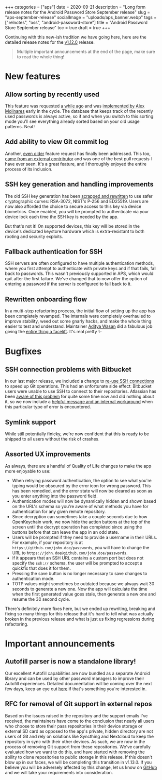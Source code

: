 +++
categories = ["aps"]
date = 2020-09-21
description = "Long form release notes for the Android Password Store September release"
slug = "aps-september-release"
socialImage = "uploads/aps_banner.webp"
tags = ["relnotes", "oss", "android-password-store"]
title = "Android Password Store September release"
toc = true
draft = true
+++

Continuing with this new-ish tradition we have going here, here are the detailed release notes for the [v1.12.0](https://github.com/Android-Password-Store/android-password-store/releases/tag/v1.12.0) release.

> Multiple important announcements at the end of the page, make sure to read the whole thing!

# New features

## Allow sorting by recently used

This feature was requested [a while ago](https://msfjarvis.dev/aps/issue/535) and was [implemented by Alex Molinares](https://msfjarvis.dev/aps/pr/1031) early in the cycle. The database that keeps track of the recently used passwords is always active, so if and when you switch to this sorting mode you'll see everything already sorted based on your old usage patterns. Neat!

## Add ability to view Git commit log

Another, [even older](https://msfjarvis.dev/aps/issue/284) feature request has finally been addressed. This too, [came from an external contributor](https://msfjarvis.dev/aps/pr/1056) and was one of the best pull requests I have ever seen. It's a great feature, and I thoroughly enjoyed the entire process of its inclusion.

## SSH key generation and handling improvements

The old SSH key generation has been [scrapped and rewritten](https://msfjarvis.dev/aps/pr/1070) to use safer cryptographic curves: RSA-3072, NIST's P-256 and ED25519. Users are now also afforded the choice to secure access to this key via device biometrics. Once enabled, you will be prompted to authenticate via your device lock each time the SSH key is needed by the app.

But that's not it! On supported devices, this key will be stored in the device's dedicated keystore hardware which is extra-resistant to both rooting and security exploits.

## Fallback authentication for SSH

SSH servers are often configured to have multiple authentication methods, where you first attempt to authenticate with private keys and if that fails, fall back to passwords. This wasn't previously supported in APS, which would quit after the first failure. We've changed that to now offer the option of entering a password if the server is configured to fall back to it.

## Rewritten onboarding flow

In a multi-step refactoring process, the initial flow of setting up the app has been completely revamped. The internals were completely overhauled to improve stability, weed out some gnarly hacks, and make the whole thing easier to test and understand. Maintainer [Aditya Wasan](https://github.com/Skrilltrax) did a fabulous job giving the [entire thing a facelift](https://msfjarvis.dev/aps/pr/1099). It's real pretty ✨

# Bugfixes

## SSH connection problems with Bitbucket

In our last major release, we included a change to [re-use SSH connections](https://msfjarvis.dev/aps/pr/1012) to speed up Git operations. This had an unfortunate side effect: Bitbucket users were unable to use SSH to connect to their repositories. Atlassian has been [aware of this problem](https://community.atlassian.com/t5/Bitbucket-questions/Can-t-repo-sync-anymore/qaq-p/354231) for quite some time now and did nothing about it, so we now include a [helpful message and an internal workaround](https://msfjarvis.dev/aps/pr/1093) when this particular type of error is encountered.

## Symlink support

While still potentially finicky, we're now confident that this is ready to be shipped to all users without the risk of crashes.

## Assorted UX improvements

As always, there are a handful of Quality of Life changes to make the app more enjoyable to use:

-   When retrying password authentication, the option to see what you're typing would be obscured by the error icon for wrong password. This has been remedied, and the error state will now be cleared as soon as you enter anything into the password field.
-   Authentication modes will now be dynamically hidden and shown based on the URL's schema so you're aware of what methods you have for authentication for any given remote repository.
-   Since decryption can sometimes take a couple seconds due to how OpenKeychain work, we now hide the action buttons at the top of the screen until the decrypt operation has completed since using the buttons before that can leave the app in an odd state.
-   Users will be prompted if they need to provide a username in their URLs. For example, if your repository is at `https://github.com/john.doe/passwords`, you will have to change the URL to `https://john.doe@github.com/john.doe/passwords`.
-   If it appears that an SSH URL contains a custom port but does not specify the `ssh://` schema, the user will be prompted to accept a quickfix that does it for them.
-   Pressing the save button is no longer necessary to save changes to authentication mode.
-   TOTP values might sometimes be outdated because we always wait 30 seconds to generate a new one. Now the app will calculate the time when the first generated value goes stale, then generate a new one and resume the 30 second cycle.

There's definitely more fixes here, but we ended up rewriting, breaking and fixing so many things for this release that it's hard to tell what was actually broken in the previous release and what is just us fixing regressions during refactoring.

# Important announcements

## Autofill parser is now a standalone library!

Our excellent Autofill capabilities are now bundled as a separate Android library and can be used by other password managers to improve their Autofill experiences. Detailed documentation will be coming over the next few days, keep an eye out [here](https://github.com/android-password-store/Android-Password-Store/tree/develop/autofill-parser) if that's something you're interested in.

## RFC for removal of Git support in external repos

Based on the issues raised in the repository and the support emails I've received, the maintainers have come to the conclusion that nearly all users who choose to store their pass repositories in their device storage or external SD card as opposed to the app's private, hidden directory are not users of Git and rely on solutions like Syncthing and Nextcloud to keep the repository in sync with their other devices. As such, we are now in the process of removing Git support from these repositories. We've carefully evaluated how we want to do this, and have started with removing the ability to clone repositories to public storage in this release. If this doesn't blow up in our faces, we will be completing this transition in v1.13.0. If you believe you will be adversely affected by this change, let us know on [GitHub](https://msfjarvis.dev/aps/issue/1118) and we will take your requirements into consideration.

